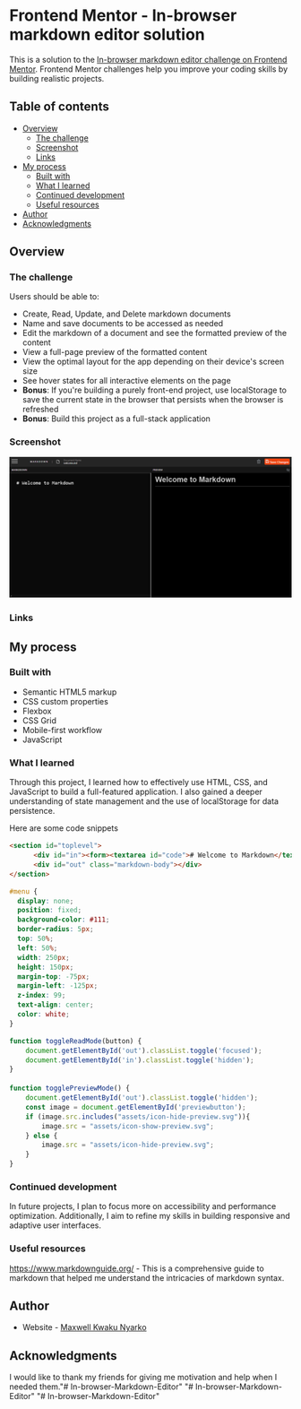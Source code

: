 # Frontend Mentor - In-browser markdown editor solution

This is a solution to the [In-browser markdown editor challenge on Frontend Mentor](https://www.frontendmentor.io/challenges/inbrowser-markdown-editor-r16TrrQX9). Frontend Mentor challenges help you improve your coding skills by building realistic projects. 

## Table of contents

- [Overview](#overview)
  - [The challenge](#the-challenge)
  - [Screenshot](#screenshot)
  - [Links](#links)
- [My process](#my-process)
  - [Built with](#built-with)
  - [What I learned](#what-i-learned)
  - [Continued development](#continued-development)
  - [Useful resources](#useful-resources)
- [Author](#author)
- [Acknowledgments](#acknowledgments)

## Overview

### The challenge

Users should be able to:

- Create, Read, Update, and Delete markdown documents
- Name and save documents to be accessed as needed
- Edit the markdown of a document and see the formatted preview of the content
- View a full-page preview of the formatted content
- View the optimal layout for the app depending on their device's screen size
- See hover states for all interactive elements on the page
- **Bonus**: If you're building a purely front-end project, use localStorage to save the current state in the browser that persists when the browser is refreshed
- **Bonus**: Build this project as a full-stack application

### Screenshot

![](assets/screenshot.jpg)

### Links

## My process

### Built with

- Semantic HTML5 markup
- CSS custom properties
- Flexbox
- CSS Grid
- Mobile-first workflow
- JavaScript

### What I learned

Through this project, I learned how to effectively use HTML, CSS, and JavaScript to build a full-featured application. I also gained a deeper understanding of state management and the use of localStorage for data persistence. 

Here are some code snippets 

```html
<section id="toplevel">
      <div id="in"><form><textarea id="code"># Welcome to Markdown</textarea></form></div>
      <div id="out" class="markdown-body"></div>
</section>
```
```css
#menu {
  display: none;
  position: fixed;
  background-color: #111;
  border-radius: 5px;
  top: 50%;
  left: 50%;
  width: 250px;
  height: 150px;
  margin-top: -75px;
  margin-left: -125px;
  z-index: 99;
  text-align: center;
  color: white;
}
```
```js
function toggleReadMode(button) {
    document.getElementById('out').classList.toggle('focused');
    document.getElementById('in').classList.toggle('hidden');
}

function togglePreviewMode() {
    document.getElementById('out').classList.toggle('hidden');
    const image = document.getElementById('previewbutton');
    if (image.src.includes("assets/icon-hide-preview.svg")){
        image.src = "assets/icon-show-preview.svg";
    } else {
        image.src = "assets/icon-hide-preview.svg"; 
    }
}
```

### Continued development

In future projects, I plan to focus more on accessibility and performance optimization. Additionally, I aim to refine my skills in building responsive and adaptive user interfaces.

### Useful resources

https://www.markdownguide.org/ - This is a comprehensive guide to markdown that helped me understand the intricacies of markdown syntax.

## Author
- Website - [Maxwell Kwaku Nyarko](https://maxbreez.github.io/In-browser-Markdown-Editor/)


## Acknowledgments

I would like to thank my friends for giving me motivation and help when I needed them."# In-browser-Markdown-Editor" 
"# In-browser-Markdown-Editor" 
"# In-browser-Markdown-Editor" 
